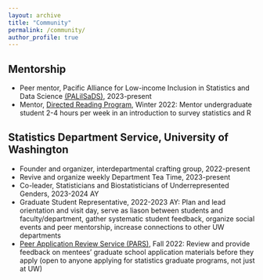 ```yaml
---
layout: archive
title: "Community"
permalink: /community/
author_profile: true
---
```


## Mentorship

- Peer mentor, Pacific Alliance for Low-income Inclusion in Statistics and Data Science [(PALiISaDS)](https://www.paliisads.org/home), 2023-present
- Mentor, [Directed Reading Program](https://stat.uw.edu/academics/undergraduate/community/directed-reading-program), Winter 2022: Mentor undergraduate student 2-4 hours per week in an introduction to survey statistics and R

## Statistics Department Service, University of Washington

- Founder and organizer, interdepartmental crafting group, 2022-present
- Revive and organize weekly Department Tea Time, 2023-present
- Co-leader, Statisticians and Biostatisticians of Underrepresented Genders, 2023-2024 AY
- Graduate Student Representative, 2022-2023 AY: Plan and lead orientation and visit day, serve as liason between students and faculty/department, gather systematic student feedback, organize social events and peer mentorship, increase connections to other UW departments
- [Peer Application Review Service (PARS)](https://stat.uw.edu/pre-application-review-service), Fall 2022: Review and provide feedback on mentees’ graduate school application materials before they apply (open to anyone applying for statistics graduate programs, not just at UW)

<!---
- Assemble and/or participate in multiple student subcommittees to provide feedback on department job applicants
--->
